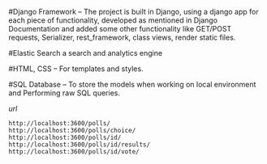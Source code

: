 #Django Framework – The project is built in Django, using a django app for each piece of functionality, developed as mentioned in Django Documentation and added some other functionality like GET/POST requests, Serializer, rest_framework, class views, render static files.

#Elastic Search  a search and analytics engine 

#HTML, CSS – For templates and styles.

#SQL Database – To store the models when working on local environment and Performing raw SQL queries.

*url*

    http://localhost:3600/polls/
    http://localhost:3600/polls/choice/
    http://localhost:3600/polls/id/
    http://localhost:3600/polls/id/results/
    http://localhost:3600/polls/id/vote/
